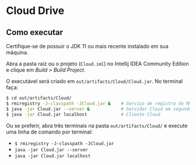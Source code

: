 # Cloud Drive

## Como executar

Certifique-se de possuir o JDK 11 ou mais recente instalado em sua máquina.

Abra a pasta raiz ou o projeto (`Cloud.iml`) no Intellij IDEA Community Edition e clique em *Build > Build Project*.

O executável será criado em `out/artifacts/Cloud/Cloud.jar`. No terminal faça:

```bash
$ cd out/artifacts/Cloud/
$ rmiregistry -J-classpath -JCloud.jar &    # Serviço de registro do RMI em segundo plano
$ java -jar Cloud.jar --server &            # Servidor Cloud em segundo plano
$ java -jar Cloud.jar localhost             # Cliente Cloud
```

Ou se preferir, abra três terminais na pasta `out/artifacts/Cloud/` e execute uma linha de comando por terminal:

- `$ rmiregistry -J-classpath -JCloud.jar`
- `java -jar Cloud.jar --server`
- `java -jar Cloud.jar localhost`


